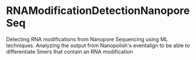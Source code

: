 # RNAModificationDetectionNanoporeSeq
Detecting RNA modifications from Nanopore Sequencing using ML techniques. Analyzing the output from Nanopolish's eventalign to be able to differentiate 5mers that contain an RNA modification 
